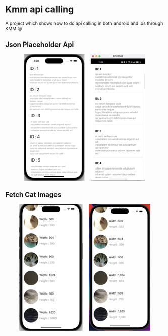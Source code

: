 # Kmm api calling

A project which shows how to do api calling in both android and ios through KMM 😍

## Json Placeholder Api

<p align="center">
<img src="screenshots/one.png" height = "400">
&nbsp;
&nbsp;
<img src="screenshots/two.png" height = "400">
</p>

## Fetch Cat Images
<p align="center">
<img src="screenshots/three.png" height = "400">
&nbsp;
&nbsp;
<img src="screenshots/four.png" height = "400">
</p>

